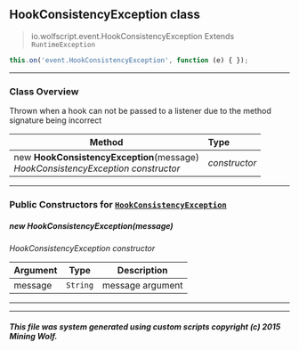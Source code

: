 ## HookConsistencyException __class__

>io.wolfscript.event.HookConsistencyException
>Extends `RuntimeException`
``` javascript
this.on('event.HookConsistencyException', function (e) { });
```


---

### Class Overview

Thrown when a hook can not be passed to a listener due to the method signature being incorrect

Method | Type   
--- | :--- 
new __HookConsistencyException__(message) <br> _HookConsistencyException constructor_ | _constructor_



---

### Public Constructors for [`HookConsistencyException`](HookConsistencyException.md)

##### <a id='hookconsistencyexception'></a>new __HookConsistencyException__(message) 

_HookConsistencyException constructor_

Argument | Type | Description  
--- | --- | --- 
message | `String` | message argument

---
---


##### This file was system generated using custom scripts copyright (c) 2015 Mining Wolf.
	

